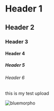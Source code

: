 # Header 1
## Header 2
### Header 3
#### Header 4
##### Header 5
###### Header 6

this is my test upload

![bluemorpho](https://haydensanimalfacts.files.wordpress.com/2015/12/blue-morpho-butterfly.jpg)
